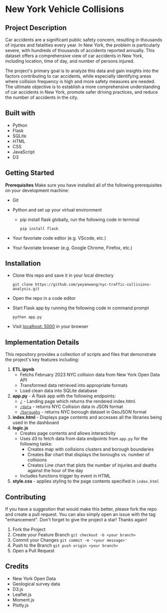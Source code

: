 # New York Vehicle Collisions

## Project Description 

Car accidents are a significant public safety concern, resulting in thousands of injuries and fatalities every year. In New York, the problem is particularly severe, with hundreds of thousands of accidents reported annually. This dataset offers a comprehensive view of car accidents in New York, including location, time of day, and number of persons injured.

The project's primary goal is to analyze this data and gain insights into the factors contributing to car accidents, while especially identifying areas where collision frequency is high and more safety measures are needed. The ultimate objective is to establish a more comprehensive understanding of car accidents in New York, promote safer driving practices, and reduce the number of accidents in the city.

## Built with
- Python
- Flask
- SQLite
- HTML
- CSS
- JavaScript
- D3

## Getting Started
**Prerequisites**
Make sure you have installed all of the following prerequisites on your development machine:
- Git 
- Python and set up your virtual environment 
    - pip install flask globally, run the following code in terminal
    
        `pip install flask `
        
- Your favoriate code editor (e.g. VScode, etc.)
- Your favoriate browser (e.g. Google Chrome, Firefox, etc.)


## Installation
- Clone this repo and save it in your local directory 

    `git clone https://github.com/yeyanwang/nyc-traffic-collisions-analysis.git`

- Open the repo in a code editor 
- Start Flask app by running the following code in command prompt

    `python app.py`
    
- Visit [localhost: 5000](http://localhost:5000/) in your browser


## Implementation Details
This repository provides a collection of scripts and files that demonstrate the project's key features including:

1. **ETL.ipynb** 
    - Fetchs February 2023 NYC collision data from New York Open Data API
    - Transformed data retrieved into appropriate formats
    - Load clean data into SQLite database
2. **app.py** - A flask app with the following endpoints: 
    - [`/`](http://localhost:5000/)  - Landing page which returns the rendered index.html.
    - [`/data`](http://127.0.0.1:5000/data) - returns NYC Collision data in JSON format
    - [`/boroughs`](http://127.0.0.1:5000/boroughs) - returns NYC borough dataset in GeoJSON format
3. **index.html** - Displays page contents and accesses all the libraries being used in the dashboard
4. **logic.js** 
    - Creates page contents and allows interactivity
    - Uses d3 to fetch data from data endpoints from `app.py` for the following tasks:
        - Creates map with collisions clusters and borough boundaries
        - Creates Bar chart that displays the boroughs vs. number of collisions
        - Creates Line chart that plots the number of injuries and deaths against the hour of the day
    - Includes functions trigger by event in HTML
5. **style.css** - applies styling to the page contents specified in `index.html`

## Contributing 
If you have a suggestion that would make this better, please fork the repo and create a pull request. You can also simply open an issue with the tag "enhancement". Don't forget to give the project a star! Thanks again!

1. Fork the Project
2. Create your Feature Branch `git checkout -b <your branch>`
3. Commit your Changes `git commit -m '<your message>'`
4. Push to the Branch `git push origin <your branch>`
5. Open a Pull Request

## Credits
- New York Open Data 
- Geological survey data
- D3.js 
- Leaflet.js
- Moment.js
- Plotly.js
